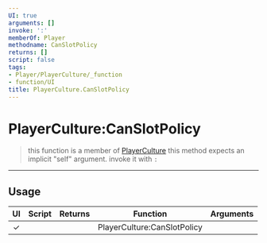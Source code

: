 ```yaml
---
UI: true
arguments: []
invoke: ':'
memberOf: Player
methodname: CanSlotPolicy
returns: []
script: false
tags:
- Player/PlayerCulture/_function
- function/UI
title: PlayerCulture.CanSlotPolicy
---
```

# PlayerCulture:CanSlotPolicy
> this function is a member of [PlayerCulture](civ-6/lua/PlayerCulture.md)
> this method expects an implicit "self" argument. invoke it with `:`
-----
## Usage
|  UI | Script | Returns | Function | Arguments |
|:---:|:------:|-------:|:--------:|:---------|
|✓| ||PlayerCulture:CanSlotPolicy||
